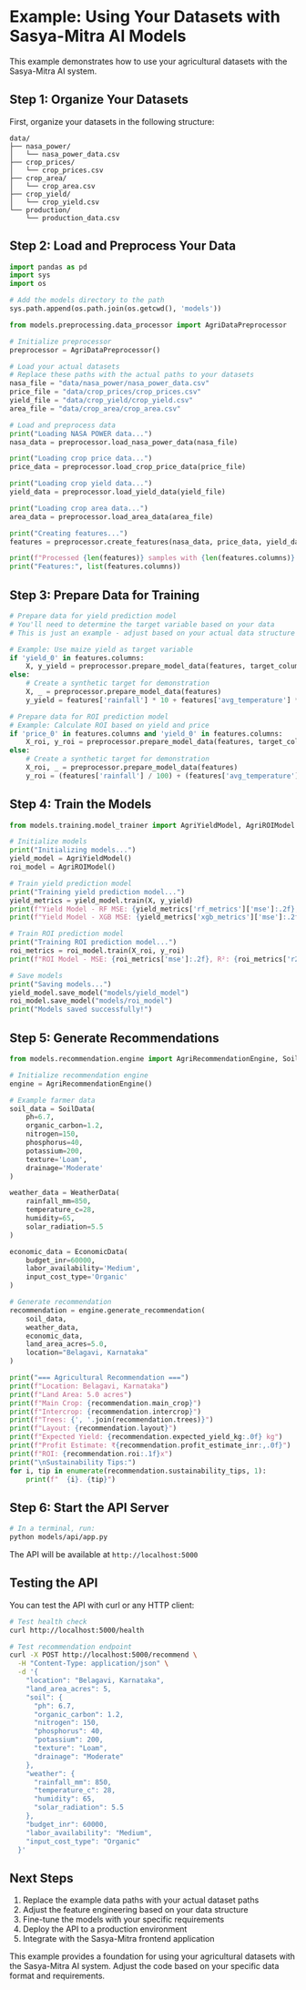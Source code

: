 # Example: Using Your Datasets with Sasya-Mitra AI Models

This example demonstrates how to use your agricultural datasets with the Sasya-Mitra AI system.

## Step 1: Organize Your Datasets

First, organize your datasets in the following structure:

```
data/
├── nasa_power/
│   └── nasa_power_data.csv
├── crop_prices/
│   └── crop_prices.csv
├── crop_area/
│   └── crop_area.csv
├── crop_yield/
│   └── crop_yield.csv
└── production/
    └── production_data.csv
```

## Step 2: Load and Preprocess Your Data

```python
import pandas as pd
import sys
import os

# Add the models directory to the path
sys.path.append(os.path.join(os.getcwd(), 'models'))

from models.preprocessing.data_processor import AgriDataPreprocessor

# Initialize preprocessor
preprocessor = AgriDataPreprocessor()

# Load your actual datasets
# Replace these paths with the actual paths to your datasets
nasa_file = "data/nasa_power/nasa_power_data.csv"
price_file = "data/crop_prices/crop_prices.csv"
yield_file = "data/crop_yield/crop_yield.csv"
area_file = "data/crop_area/crop_area.csv"

# Load and preprocess data
print("Loading NASA POWER data...")
nasa_data = preprocessor.load_nasa_power_data(nasa_file)

print("Loading crop price data...")
price_data = preprocessor.load_crop_price_data(price_file)

print("Loading crop yield data...")
yield_data = preprocessor.load_yield_data(yield_file)

print("Loading crop area data...")
area_data = preprocessor.load_area_data(area_file)

print("Creating features...")
features = preprocessor.create_features(nasa_data, price_data, yield_data, area_data)

print(f"Processed {len(features)} samples with {len(features.columns)} features")
print("Features:", list(features.columns))
```

## Step 3: Prepare Data for Training

```python
# Prepare data for yield prediction model
# You'll need to determine the target variable based on your data
# This is just an example - adjust based on your actual data structure

# Example: Use maize yield as target variable
if 'yield_0' in features.columns:
    X, y_yield = preprocessor.prepare_model_data(features, target_column='yield_0')
else:
    # Create a synthetic target for demonstration
    X, _ = preprocessor.prepare_model_data(features)
    y_yield = features['rainfall'] * 10 + features['avg_temperature'] * 50

# Prepare data for ROI prediction model
# Example: Calculate ROI based on yield and price
if 'price_0' in features.columns and 'yield_0' in features.columns:
    X_roi, y_roi = preprocessor.prepare_model_data(features, target_column='roi')
else:
    # Create a synthetic target for demonstration
    X_roi, _ = preprocessor.prepare_model_data(features)
    y_roi = (features['rainfall'] / 100) + (features['avg_temperature'] / 10)
```

## Step 4: Train the Models

```python
from models.training.model_trainer import AgriYieldModel, AgriROIModel

# Initialize models
print("Initializing models...")
yield_model = AgriYieldModel()
roi_model = AgriROIModel()

# Train yield prediction model
print("Training yield prediction model...")
yield_metrics = yield_model.train(X, y_yield)
print(f"Yield Model - RF MSE: {yield_metrics['rf_metrics']['mse']:.2f}, R²: {yield_metrics['rf_metrics']['r2']:.2f}")
print(f"Yield Model - XGB MSE: {yield_metrics['xgb_metrics']['mse']:.2f}, R²: {yield_metrics['xgb_metrics']['r2']:.2f}")

# Train ROI prediction model
print("Training ROI prediction model...")
roi_metrics = roi_model.train(X_roi, y_roi)
print(f"ROI Model - MSE: {roi_metrics['mse']:.2f}, R²: {roi_metrics['r2']:.2f}")

# Save models
print("Saving models...")
yield_model.save_model("models/yield_model")
roi_model.save_model("models/roi_model")
print("Models saved successfully!")
```

## Step 5: Generate Recommendations

```python
from models.recommendation.engine import AgriRecommendationEngine, SoilData, WeatherData, EconomicData

# Initialize recommendation engine
engine = AgriRecommendationEngine()

# Example farmer data
soil_data = SoilData(
    ph=6.7,
    organic_carbon=1.2,
    nitrogen=150,
    phosphorus=40,
    potassium=200,
    texture='Loam',
    drainage='Moderate'
)

weather_data = WeatherData(
    rainfall_mm=850,
    temperature_c=28,
    humidity=65,
    solar_radiation=5.5
)

economic_data = EconomicData(
    budget_inr=60000,
    labor_availability='Medium',
    input_cost_type='Organic'
)

# Generate recommendation
recommendation = engine.generate_recommendation(
    soil_data, 
    weather_data, 
    economic_data, 
    land_area_acres=5.0,
    location="Belagavi, Karnataka"
)

print("=== Agricultural Recommendation ===")
print(f"Location: Belagavi, Karnataka")
print(f"Land Area: 5.0 acres")
print(f"Main Crop: {recommendation.main_crop}")
print(f"Intercrop: {recommendation.intercrop}")
print(f"Trees: {', '.join(recommendation.trees)}")
print(f"Layout: {recommendation.layout}")
print(f"Expected Yield: {recommendation.expected_yield_kg:.0f} kg")
print(f"Profit Estimate: ₹{recommendation.profit_estimate_inr:,.0f}")
print(f"ROI: {recommendation.roi:.1f}x")
print("\nSustainability Tips:")
for i, tip in enumerate(recommendation.sustainability_tips, 1):
    print(f"  {i}. {tip}")
```

## Step 6: Start the API Server

```bash
# In a terminal, run:
python models/api/app.py
```

The API will be available at `http://localhost:5000`

## Testing the API

You can test the API with curl or any HTTP client:

```bash
# Test health check
curl http://localhost:5000/health

# Test recommendation endpoint
curl -X POST http://localhost:5000/recommend \
  -H "Content-Type: application/json" \
  -d '{
    "location": "Belagavi, Karnataka",
    "land_area_acres": 5,
    "soil": {
      "ph": 6.7,
      "organic_carbon": 1.2,
      "nitrogen": 150,
      "phosphorus": 40,
      "potassium": 200,
      "texture": "Loam",
      "drainage": "Moderate"
    },
    "weather": {
      "rainfall_mm": 850,
      "temperature_c": 28,
      "humidity": 65,
      "solar_radiation": 5.5
    },
    "budget_inr": 60000,
    "labor_availability": "Medium",
    "input_cost_type": "Organic"
  }'
```

## Next Steps

1. Replace the example data paths with your actual dataset paths
2. Adjust the feature engineering based on your data structure
3. Fine-tune the models with your specific requirements
4. Deploy the API to a production environment
5. Integrate with the Sasya-Mitra frontend application

This example provides a foundation for using your agricultural datasets with the Sasya-Mitra AI system. Adjust the code based on your specific data format and requirements.